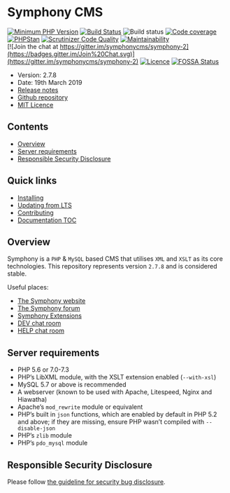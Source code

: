 # Symphony CMS

[![Minimum PHP Version](https://img.shields.io/badge/php-%3E%3D%205.6-8892BF.svg?style=flat)](https://php.net/)
[![Build Status](https://travis-ci.org/symphonycms/symphony-2.svg?branch=master)](https://travis-ci.org/symphonycms/symphony-2)
![Build status](https://ci.appveyor.com/api/projects/status/1mx5r9befuode1e9?svg=true)
[![Code coverage](https://codecov.io/gh/symphonycms/symphony-2/branch/master/graph/badge.svg)](https://codecov.io/gh/symphonycms/symphony-2)
[![PHPStan](https://img.shields.io/badge/PHPStan-enabled-brightgreen.svg?style=flat)](https://github.com/phpstan/phpstan)
[![Scrutinizer Code Quality](https://scrutinizer-ci.com/g/symphonycms/symphony-2/badges/quality-score.png?b=master)](https://scrutinizer-ci.com/g/symphonycms/symphony-2/?branch=master)
[![Maintainability](https://api.codeclimate.com/v1/badges/97c662e3526c6dbce239/maintainability)](https://codeclimate.com/github/symphonycms/symphony-2/maintainability)    
[![Join the chat at https://gitter.im/symphonycms/symphony-2](https://badges.gitter.im/Join%20Chat.svg)](https://gitter.im/symphonycms/symphony-2)
[![Licence](https://img.shields.io/badge/licence-MIT-brightgreen.svg?style=flat)](https://symphonycms.mit-license.org/)
[![FOSSA Status](https://app.fossa.io/api/projects/git%2Bgithub.com%2Fsymphonycms%2Fsymphony-2.svg?type=shield)](https://app.fossa.io/projects/git%2Bgithub.com%2Fsymphonycms%2Fsymphony-2)

- Version: 2.7.8
- Date: 19th March 2019
- [Release notes](https://www.getsymphony.com/download/releases/version/2.7.8/)
- [Github repository](https://github.com/symphonycms/symphonycms/tree/2.7.8)
- [MIT Licence](https://github.com/symphonycms/symphonycms/blob/master/LICENCE)

## Contents

* [Overview](#overview)
* [Server requirements](#server-requirements)
* [Responsible Security Disclosure](#responsible-security-disclosure)

## Quick links

* [Installing](.docs/dev/INSTALLING.md)
* [Updating from LTS](.docs/dev/UPDATING.md)
* [Contributing](.docs/dev/CONTRIBUTING.md)
* [Documentation TOC](.docs/TOC.md)

## Overview

Symphony is a `PHP` & `MySQL` based CMS that utilises `XML` and `XSLT` as its core technologies. This repository represents version `2.7.8` and is considered stable.

Useful places:

- [The Symphony website](https://www.getsymphony.com/)
- [The Symphony forum](https://www.getsymphony.com/discuss/)
- [Symphony Extensions](http://symphonyextensions.com/)
- [DEV chat room](https://gitter.im/symphonycms/symphony-2)
- [HELP chat room](https://gitter.im/symphonycms/symphony-2/help)

## Server requirements

- PHP 5.6 or 7.0-7.3
- PHP’s LibXML module, with the XSLT extension enabled (`--with-xsl`)
- MySQL 5.7 or above is recommended
- A webserver (known to be used with Apache, Litespeed, Nginx and Hiawatha)
- Apache’s `mod_rewrite` module or equivalent
- PHP’s built in `json` functions, which are enabled by default in PHP 5.2 and above; if they are missing, ensure PHP wasn’t compiled with `--disable-json`
- PHP’s `zlib` module
- PHP’s `pdo_mysql` module

## Responsible Security Disclosure

Please follow [the guideline for security bug disclosure](https://github.com/symphonycms/symphonycms/wiki/Security-Bug-Disclosure).
